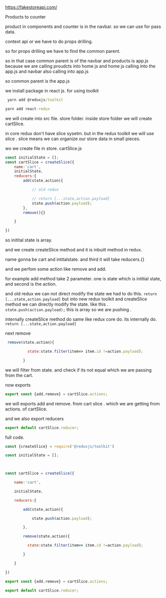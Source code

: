 https://fakestoreapi.com/



Products to counter 

product in components and counter is in the navbar.
so we can use for pass data.

context api
or we have to do props drilling.

so for props drilling we have to find the common parent.

so in that case common parent is of the navbar and products is
app.js because we are calling proudcts into home js and home js calling into the app.js
and navbar also calling into app.js

so common parent is the app.js 



we install package in react js.
for using toolkit


```cmd
 yarn add @reduxjs/toolkit
```

```cmd
yarn add react-redux
```



we will create into src file.
store folder.
inside store folder we will create cartSlice.

in core redux don't have slice sysetm.
but in the redux toolkit we will use slice .
slice means  we can organize our store data  in small pieces.


wo we create file in store.
cartSlice.js

```js
const initialState = [];
const cartSlice = createSlice({
    name:'cart',
    initialState,
    reducers:{
        add(state,action){

            // old redux

            // return [...state,action.payload]
            state.push(action.payload);
        },
        remove(){}

    }

})
```

so initital state is array.

and we create createSlice method and it is inbuilt method in redux.

name gonna be cart
and intitalstate.
and third it will take  reducers.{}

and we perfom some  action like remove and add.

for example add method take 2 parameter.
one is state which is intitial state, and second is the action.

and old redux we can not direct modify the state
we had to do this. ``return [...state,action.payload]``
but into new redux toolkit and createSlice method we can directly
modify the state.
like this . `` state.push(action.payload);``
this is array so we are pushing .

internally createSlice method do same like redux core do.
its internally do. ``return [...state,action.payload]``


next remove 
```js
 remove(state,action){

          state:state.filter(item=> item.id !=action.payload);  

        }
```

we will filter from state. and check if its not equal which we are passing from the cart.

now exports
```js
export const {add,remove} = cartSlice.actions;
```

we will exports  add and remove. from cart slice . which we are getting from actions. of cartSlice.

and we also export reducers

```js
export default cartSlice.reducer;
```

full code.
```js
const {createSlice} = require('@reduxjs/toolkit')

const initialState = [];

  

const cartSlice = createSlice({

    name:'cart',

    initialState,

    reducers:{

        add(state,action){

            state.push(action.payload);

        },

        remove(state,action){

          state:state.filter(item=> item.id !=action.payload);  

        }

    }

})

export const {add,remove} = cartSlice.actions;

export default cartSlice.reducer;
```


